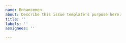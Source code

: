 ```yaml
---
name: Enhancemen
about: Describe this issue template's purpose here.
title: ''
labels: ''
assignees: ''

---
```



